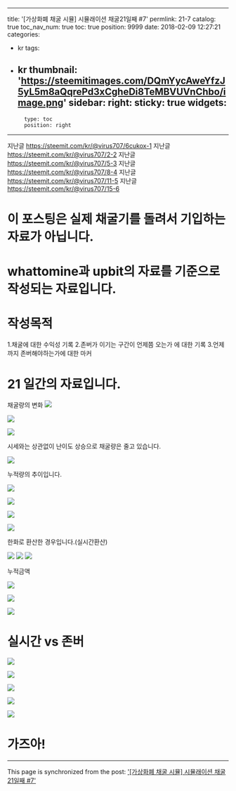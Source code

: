 
---
title: '[가상화폐 채굴 시뮬] 시뮬래이션 채굴21일째 #7'
permlink: 21-7
catalog: true
toc_nav_num: true
toc: true
position: 9999
date: 2018-02-09 12:27:21
categories:
- kr
tags:
- kr
thumbnail: 'https://steemitimages.com/DQmYycAweYfzJ5yL5m8aQqrePd3xCgheDi8TeMBVUVnChbo/image.png'
sidebar:
    right:
        sticky: true
widgets:
    -
        type: toc
        position: right
---


지난글 https://steemit.com/kr/@virus707/6cukox-1
지난글 https://steemit.com/kr/@virus707/2-2
지난글 https://steemit.com/kr/@virus707/5-3
지난글 https://steemit.com/kr/@virus707/8-4
지난글 https://steemit.com/kr/@virus707/11-5
지난글 https://steemit.com/kr/@virus707/15-6

# 이 포스팅은 실제 채굴기를 돌려서 기입하는 자료가 아닙니다. 
# whattomine과 upbit의 자료를 기준으로 작성되는 자료입니다. 

# 작성목적
1.채굴에 대한 수익성 기록
2.존버가 이기는 구간이 언제쯤 오는가 에 대한 기록
3.언제까지 존버해야하는가에 대한 마커

# 21 일간의 자료입니다.

채굴량의 변화
![](https://steemitimages.com/DQmYycAweYfzJ5yL5m8aQqrePd3xCgheDi8TeMBVUVnChbo/image.png)
					
![](https://steemitimages.com/DQmdhvhv9maSoBmxKEdPfsQDKhHAiUVj52RbgGZfZWt3BWH/image.png)

![](https://steemitimages.com/DQmU84gmtqHDAQevqbzVoZ6jvje6w2tjPtjLtKiC54B3PNK/image.png)

시세와는 상관없이 난이도 상승으로 채굴량은 줄고 있습니다.

![](https://steemitimages.com/DQmRRjWb1uUUH6KGPFRnAjQEnGDaALmyZkvy4AvFo3AFSB5/image.png)

누적량의 추이입니다.

![](https://steemitimages.com/DQmNnvoASGHgHYLWfPz3gFar8jjAvBaNYZtLbWaDAwY3jiW/image.png)

![](https://steemitimages.com/DQmVStb2pdMDMyDPcGnVb9xWxVJCKjmB6ss4MfsF8HCuoH9/image.png)

![](https://steemitimages.com/DQmZgyXEZp7Fvc6KU8zMWMHJah8wnmV2A9zyQnsDRqkgDTf/image.png)

![](https://steemitimages.com/DQmRHA3G75nfckB7uVx3iGGHUxUEFgCrufGGy8YLx5UASAY/image.png)

한화로 환산한 경우입니다.(실시간환산)

![](https://steemitimages.com/DQmNozdnjVEvGLymb49bxcRtfqekbuhYYAFBu2vKsaKvsuQ/image.png)
![](https://steemitimages.com/DQmPMjAa3sLNVUVcnKZWFiDdu3x9Zg51PWFpBUDTHMR6XrE/image.png)
![](https://steemitimages.com/DQmcKAGiPC9zEBNF8rkstKionaj97NMRfhPeQjKxDBAQA3a/image.png)

누적금액

![](https://steemitimages.com/DQmaq4kYM54GzxxGNJdgYqSMyDKktCkej344WuEuPEyjgZm/image.png)

![](https://steemitimages.com/DQmP1dGekThFTY7xNTcPorJh6XaWB4GPWWyRBVQE5rUTyuG/image.png)

![](https://steemitimages.com/DQmUokGjza66vT9gbLQJQGHiwicVxy2KBqVK1TgEtEkbR7T/image.png)

# 실시간 vs 존버

![](https://steemitimages.com/DQmQaBELvr5PUasEJ18T1L9DnG6UogkncLb7Sri2uzsEG1K/image.png)


![](https://steemitimages.com/DQmQnfKXgiw21LrzwRjHYpfQVtAbJL4Zouhq99K6581dxAJ/image.png)

![](https://steemitimages.com/DQmWEppFduQEzVNhpXr2k5kXzDto7xDJUU1sBmLmtWbQyGd/image.png)


![](https://steemitimages.com/DQmZgjVSPXGUKkEkovqj98dgGQmGoUq4Afo91CU67c9M49m/image.png)

![](https://steemitimages.com/DQmT3yPAm4PpNNCByEhjNETVPeUe9ssk8V58xvcjmgAwG2k/image.png)

# 가즈아!

- - -

This page is synchronized from the post: ['[가상화폐 채굴 시뮬] 시뮬래이션 채굴21일째 #7'](https://steemit.com/@virus707/21-7)
